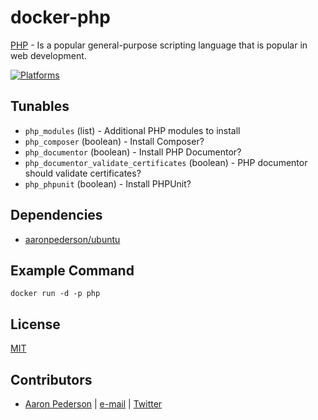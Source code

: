 # docker-php

[PHP](https://www.php.org) - Is a popular general-purpose scripting language that is popular in web development.

[![Platforms](http://img.shields.io/badge/platforms-ubuntu-lightgrey.svg?style=flat)](#)

Tunables
--------
* `php_modules` (list) - Additional PHP modules to install
* `php_composer` (boolean) - Install Composer?
* `php_documentor` (boolean) - Install PHP Documentor?
* `php_documentor_validate_certificates` (boolean) - PHP documentor should validate certificates?
* `php_phpunit` (boolean) - Install PHPUnit?

Dependencies
------------
* [aaronpederson/ubuntu](https://github.com/aaronpederson/docker-ansible)

Example Command
----------------
```
docker run -d -p php
```

License
-------
[MIT](https://tldrlegal.com/license/mit-license)

Contributors
------------
* [Aaron Pederson](https://aaronpederson.github.io) | [e-mail](mailto:aaronpederson@gmail.com) | [Twitter](https://twitter.com/GunFuSamurai)
